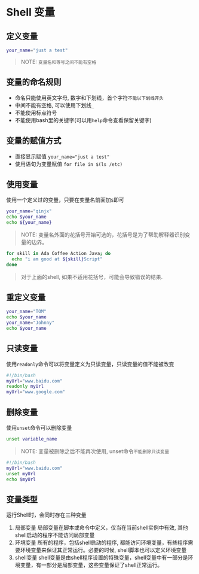 # Shell 变量
## 定义变量
```sh
your_name="just a test"
```
> NOTE: `变量名和等号之间不能有空格`

## 变量的命名规则
- 命名只能使用英文字母, 数字和下划线，首个字符`不能以下划线开头`
- 中间不能有空格, 可以使用下划线`_`
- 不能使用标点符号
- 不能使用bash里的关键字(可以用`help`命令查看保留关键字)

## 变量的赋值方式
- 直接显示赋值 `your_name="just a test"`
- 使用语句为变量赋值 `for file in $(ls /etc)`

## 使用变量
使用一个定义过的变量，只要在变量名前面加`$`即可
```sh
your_name="qinjx"
echo $your_name
echo ${your_name}
```

>NOTE: 变量名外面的花括号开始可选的，花括号是为了帮助解释器识别变量的边界。
```sh
for skill in Ada Coffee Action Java; do
  echo "i am good at ${skill}Script"
done
```
> 对于上面的shell, 如果不适用花括号，可能会导致错误的结果.

## 重定义变量
```sh
your_name="TOM"
echo $your_name
your_name="Johnny"
echo $your_name
```

## 只读变量
使用`readonly`命令可以将变量定义为只读变量，只读变量的值不能被改变

```sh
#!/bin/bash
myUrl="www.baidu.com"
readonly myUrl
myUrl="www.google.com"
```

## 删除变量
使用`unset`命令可以删除变量
```sh
unset variable_name
```
>NOTE: 变量被删除之后不能再次使用, unset命令`不能删除只读变量`

```sh
#!/bin/bash
myUrl="www.baidu.com"
unset myUrl
echo $myUrl
```

## 变量类型
运行Shell时，会同时存在三种变量
1. 局部变量
局部变量在脚本或命令中定义，仅当在当前shell实例中有效, 其他shell启动的程序不能访问局部变量
2. 环境变量
所有的程序，包括shell启动的程序, 都能访问环境变量，有些程序需要环境变量来保证其正常运行。必要的时候, shell脚本也可以定义环境变量
3. shell变量
shell变量是由shell程序设置的特殊变量，shell变量中有一部分是环境变量，有一部分是局部变量，这些变量保证了shell正常运行。
